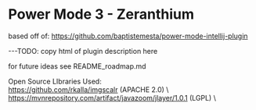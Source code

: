 # Power Mode 3 - Zeranthium



based off of: https://github.com/baptistemesta/power-mode-intellij-plugin


---TODO: copy html of plugin description here

for future ideas see README_roadmap.md







Open Source LIbraries Used: \
https://github.com/rkalla/imgscalr  (APACHE 2.0) \ 
https://mvnrepository.com/artifact/javazoom/jlayer/1.0.1 (LGPL) \



